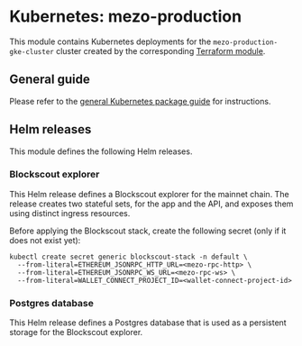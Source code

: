 # Kubernetes: mezo-production

This module contains Kubernetes deployments for the `mezo-production-gke-cluster` cluster
created by the corresponding [Terraform module](./../../terraform/mezo-production/README.md).

## General guide

Please refer to the [general Kubernetes package guide](../README.md) for instructions.

## Helm releases

This module defines the following Helm releases.

### Blockscout explorer

This Helm release defines a Blockscout explorer for the mainnet chain.
The release creates two stateful sets, for the app and the API, and
exposes them using distinct ingress resources.

Before applying the Blockscout stack, create the following secret
(only if it does not exist yet):

```shell
kubectl create secret generic blockscout-stack -n default \
  --from-literal=ETHEREUM_JSONRPC_HTTP_URL=<mezo-rpc-http> \
  --from-literal=ETHEREUM_JSONRPC_WS_URL=<mezo-rpc-ws> \
  --from-literal=WALLET_CONNECT_PROJECT_ID=<wallet-connect-project-id>
```

### Postgres database

This Helm release defines a Postgres database that is used as
a persistent storage for the Blockscout explorer.
